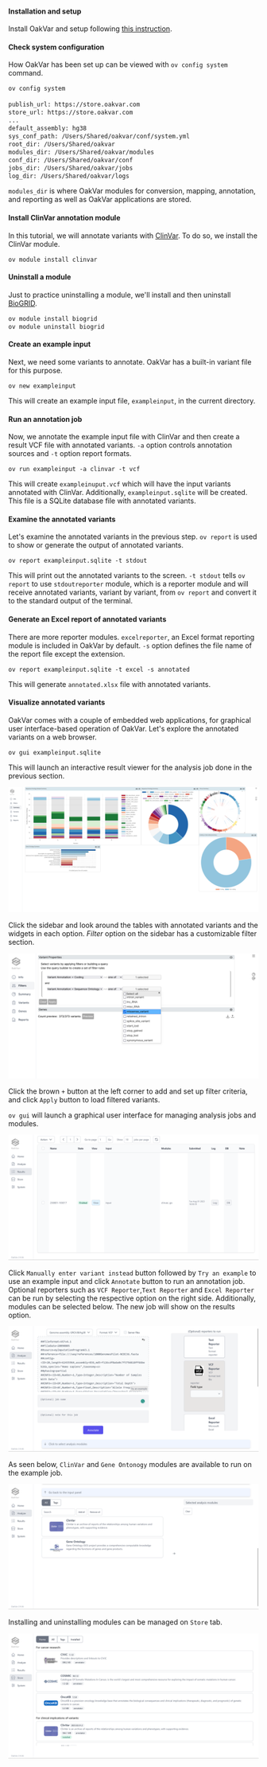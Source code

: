 #### Installation and setup

Install OakVar and setup following [this instruction](install_system.md).

#### Check system configuration

How OakVar has been set up can be viewed with `ov config system` command.

    ov config system

    publish_url: https://store.oakvar.com
    store_url: https://store.oakvar.com
    ...
    default_assembly: hg38
    sys_conf_path: /Users/Shared/oakvar/conf/system.yml
    root_dir: /Users/Shared/oakvar
    modules_dir: /Users/Shared/oakvar/modules
    conf_dir: /Users/Shared/oakvar/conf
    jobs_dir: /Users/Shared/oakvar/jobs
    log_dir: /Users/Shared/oakvar/logs

`modules_dir` is where OakVar modules for conversion, mapping, annotation, and reporting as well as OakVar applications are stored.

#### Install ClinVar annotation module

In this tutorial, we will annotate variants with [ClinVar](https://www.ncbi.nlm.nih.gov/clinvar). To do so, we install the ClinVar module.

    ov module install clinvar

#### Uninstall a module

Just to practice uninstalling a module, we'll install and then uninstall [BioGRID](http://thebiogrid.org).

    ov module install biogrid
    ov module uninstall biogrid

#### Create an example input

Next, we need some variants to annotate. OakVar has a built-in variant file for this purpose.

    ov new exampleinput

This will create an example input file, `exampleinput`, in the current directory.

#### Run an annotation job

Now, we annotate the example input file with ClinVar and then create a result VCF file with annotated variants. `-a` option controls annotation sources and `-t` option report formats.

    ov run exampleinput -a clinvar -t vcf

This will create `exampleinuput.vcf` which will have the input variants annotated with ClinVar. Additionally, `exampleinput.sqlite` will be created. This file is a SQLite database file with annotated variants.

#### Examine the annotated variants

Let's examine the annotated variants in the previous step. `ov report` is used to show or generate the output of annotated variants.

    ov report exampleinput.sqlite -t stdout

This will print out the annotated variants to the screen. `-t stdout` tells `ov report` to use `stdoutreporter` module, which is a reporter module and will receive annotated variants, variant by variant, from `ov report` and convert it to the standard output of the terminal.

#### Generate an Excel report of annotated variants

There are more reporter modules. `excelreporter`, an Excel format reporting module is included in OakVar by default. `-s` option defines the file name of the report file except the extension.

    ov report exampleinput.sqlite -t excel -s annotated

This will generate `annotated.xlsx` file with annotated variants.

#### Visualize annotated variants

OakVar comes with a couple of embedded web applications, for graphical user interface-based operation of OakVar. Let's explore the annotated variants on a web browser.

    ov gui exampleinput.sqlite

This will launch an interactive result viewer for the analysis job done in the previous section.

![interactive result viewer summary tab](images/ov_summary_exampleinputsqlite.png)

Click the sidebar and look around the tables with annotated variants and the widgets in each option. *Filter* option on the sidebar has a customizable filter section.

![interactive result viewer filter tab](images/ov_filter_example.png)

Click the brown `+` button at the left corner to add and set up filter criteria, and click `Apply` button to load filtered variants.

`ov gui` will launch a graphical user interface for managing analysis jobs and modules. 

![job submission page](images/ov_results.png)

Click `Manually enter variant instead` button followed by `Try an example` to use an example input and click `Annotate` button to run an annotation job. Optional reporters such as `VCF Reporter`,`Text Reporter` and `Excel Reporter` can be run by selecting the respective option on the right side. Additionally, modules can be selected below. The new job will show on the results option. 

![example analysis page](images/ov_analyze_example.png)

As seen below, `ClinVar` and `Gene Ontonogy` modules are available to run on the example job. 

![example analysis page](images/ov_analyze_module.png)


Installing and uninstalling modules can be managed on `Store` tab.

![web store](images/ov_gui_store.png)

